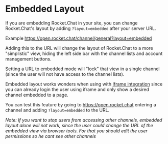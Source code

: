 # Embedded Layout

If you are embedding Rocket.Chat in your site, you can change Rocket.Chat's layout by adding `?layout=embedded` after your server URL.

Example <https://open.rocket.chat/channel/general?layout=embedded>

Adding this to the URL will change the layout of Rocket.Chat to a more "simplistic" view, hiding the left side bar with the channel lists and account management buttons.

Setting a URL to embedded mode will "lock" that view in a single channel (since the user will not have access to the channel lists).

Embedded layout works wonders when using with [Iframe integration](../iframe-integration) since you can already login the user using iframe and only show a desired channel embedded to a page.

You can test this feature by going to <https://open.rocket.chat> entering a channel and adding `?layout=embedded` to the URL.

_Note: If you want to stop users from accessing other channels, embedded layout alone will not work, since the user could change the URL of the embedded view via browser tools. For that you should edit the user permissions so he cant see other channels_
